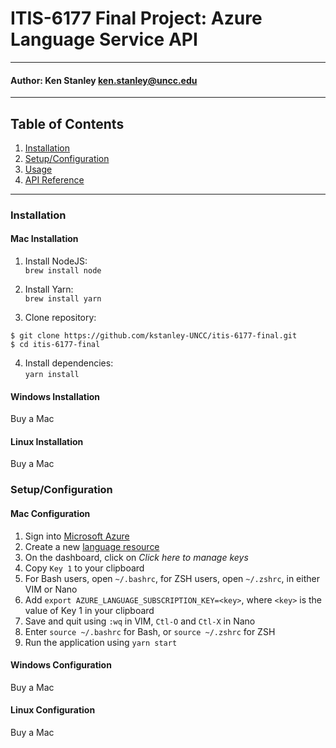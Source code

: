 # ITIS-6177 Final Project: Azure Language Service API

---
#### Author: Ken Stanley <ken.stanley@uncc.edu>

---
## Table of Contents
1. [Installation](#installation)
2. [Setup/Configuration](#setupconfiguration)
3. [Usage](#usage)
4. [API Reference](#api-reference)

---
### Installation

#### Mac Installation
1. Install NodeJS:<br>
`brew install node`

2. Install Yarn:<br>
`brew install yarn`

3. Clone repository:<br>
```shell
$ git clone https://github.com/kstanley-UNCC/itis-6177-final.git
$ cd itis-6177-final
```
4. Install dependencies:<br>
`yarn install`

#### Windows Installation
Buy a Mac

#### Linux Installation
Buy a Mac

### Setup/Configuration

#### Mac Configuration

1. Sign into [Microsoft Azure](https://azure.microsoft.com/)
2. Create a new [language resource](https://aka.ms/createLanguageResource)
3. On the dashboard, click on *Click here to manage keys*
4. Copy `Key 1` to your clipboard
5. For Bash users, open `~/.bashrc`, for ZSH users, open `~/.zshrc`, in either VIM or Nano
6. Add `export AZURE_LANGUAGE_SUBSCRIPTION_KEY=<key>`, where `<key>` is the value of Key 1 in your clipboard
7. Save and quit using `:wq` in VIM, `Ctl-O` and `Ctl-X` in Nano
8. Enter `source ~/.bashrc` for Bash, or `source ~/.zshrc` for ZSH
9. Run the application using `yarn start`

#### Windows Configuration
Buy a Mac

#### Linux Configuration
Buy a Mac
